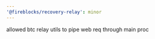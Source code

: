 ```yaml
---
'@fireblocks/recovery-relay': minor
---
```


allowed btc relay utils to pipe web req through main proc
